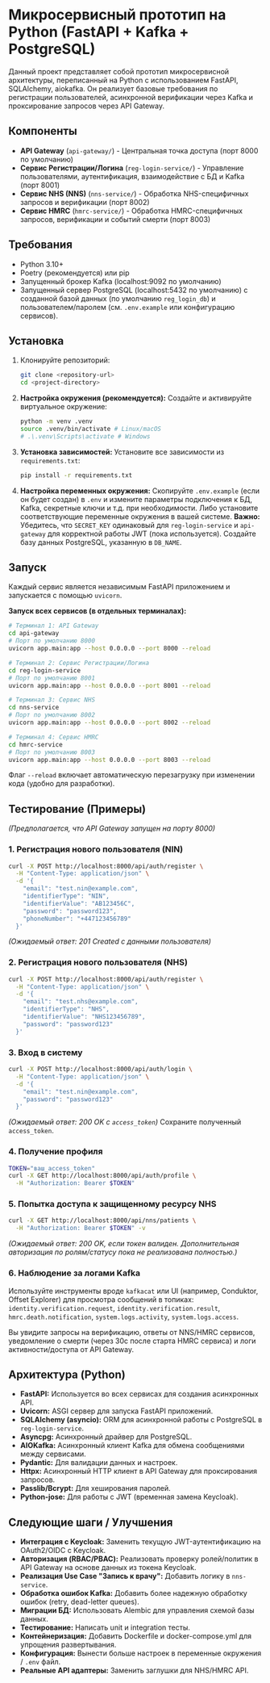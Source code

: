 # Микросервисный прототип на Python (FastAPI + Kafka + PostgreSQL)

Данный проект представляет собой прототип микросервисной архитектуры, переписанный на Python с использованием FastAPI, SQLAlchemy, aiokafka.
Он реализует базовые требования по регистрации пользователей, асинхронной верификации через Kafka и проксирование запросов через API Gateway.

## Компоненты

- **API Gateway** (`api-gateway/`) - Центральная точка доступа (порт 8000 по умолчанию)
- **Сервис Регистрации/Логина** (`reg-login-service/`) - Управление пользователями, аутентификация, взаимодействие с БД и Kafka (порт 8001)
- **Сервис NHS (NNS)** (`nns-service/`) - Обработка NHS-специфичных запросов и верификации (порт 8002)
- **Сервис HMRC** (`hmrc-service/`) - Обработка HMRC-специфичных запросов, верификации и событий смерти (порт 8003)

## Требования

- Python 3.10+
- Poetry (рекомендуется) или pip
- Запущенный брокер Kafka (localhost:9092 по умолчанию)
- Запущенный сервер PostgreSQL (localhost:5432 по умолчанию) с созданной базой данных (по умолчанию `reg_login_db`) и пользователем/паролем (см. `.env.example` или конфигурацию сервисов).

## Установка

1.  Клонируйте репозиторий:
    ```bash
    git clone <repository-url>
    cd <project-directory>
    ```

2.  **Настройка окружения (рекомендуется):**
    Создайте и активируйте виртуальное окружение:
    ```bash
    python -m venv .venv
    source .venv/bin/activate # Linux/macOS
    # .\.venv\Scripts\activate # Windows
    ```

3.  **Установка зависимостей:**
    Установите все зависимости из `requirements.txt`:
    ```bash
    pip install -r requirements.txt
    ```

4.  **Настройка переменных окружения:**
    Скопируйте `.env.example` (если он будет создан) в `.env` и измените параметры подключения к БД, Kafka, секретные ключи и т.д. при необходимости. Либо установите соответствующие переменные окружения в вашей системе.
    **Важно:** Убедитесь, что `SECRET_KEY` одинаковый для `reg-login-service` и `api-gateway` для корректной работы JWT (пока используется). Создайте базу данных PostgreSQL, указанную в `DB_NAME`.

## Запуск

Каждый сервис является независимым FastAPI приложением и запускается с помощью `uvicorn`.

**Запуск всех сервисов (в отдельных терминалах):**

```bash
# Терминал 1: API Gateway
cd api-gateway
# Порт по умолчанию 8000
uvicorn app.main:app --host 0.0.0.0 --port 8000 --reload 

# Терминал 2: Сервис Регистрации/Логина
cd reg-login-service
# Порт по умолчанию 8001
uvicorn app.main:app --host 0.0.0.0 --port 8001 --reload 

# Терминал 3: Сервис NHS
cd nns-service
# Порт по умолчанию 8002
uvicorn app.main:app --host 0.0.0.0 --port 8002 --reload 

# Терминал 4: Сервис HMRC
cd hmrc-service
# Порт по умолчанию 8003
uvicorn app.main:app --host 0.0.0.0 --port 8003 --reload 
```

Флаг `--reload` включает автоматическую перезагрузку при изменении кода (удобно для разработки).

## Тестирование (Примеры)

*(Предполагается, что API Gateway запущен на порту 8000)*

### 1. Регистрация нового пользователя (NIN)

```bash
curl -X POST http://localhost:8000/api/auth/register \
  -H "Content-Type: application/json" \
  -d '{
    "email": "test.nin@example.com",
    "identifierType": "NIN",
    "identifierValue": "AB123456C",
    "password": "password123",
    "phoneNumber": "+447123456789"
  }'
```

*(Ожидаемый ответ: 201 Created с данными пользователя)*

### 2. Регистрация нового пользователя (NHS)

```bash
curl -X POST http://localhost:8000/api/auth/register \
  -H "Content-Type: application/json" \
  -d '{
    "email": "test.nhs@example.com",
    "identifierType": "NHS",
    "identifierValue": "NHS123456789",
    "password": "password123"
  }'
```

### 3. Вход в систему

```bash
curl -X POST http://localhost:8000/api/auth/login \
  -H "Content-Type: application/json" \
  -d '{
    "email": "test.nin@example.com",
    "password": "password123"
  }'
```

*(Ожидаемый ответ: 200 OK с `access_token`)*
Сохраните полученный `access_token`.

### 4. Получение профиля

```bash
TOKEN="ваш_access_token"
curl -X GET http://localhost:8000/api/auth/profile \
  -H "Authorization: Bearer $TOKEN"
```

### 5. Попытка доступа к защищенному ресурсу NHS

```bash
curl -X GET http://localhost:8000/api/nns/patients \
  -H "Authorization: Bearer $TOKEN" -v
```
*(Ожидаемый ответ: 200 OK, если токен валиден. Дополнительная авторизация по ролям/статусу пока не реализована полностью.)*

### 6. Наблюдение за логами Kafka

Используйте инструменты вроде `kafkacat` или UI (например, Conduktor, Offset Explorer) для просмотра сообщений в топиках:
`identity.verification.request`, `identity.verification.result`, `hmrc.death.notification`, `system.logs.activity`, `system.logs.access`.

Вы увидите запросы на верификацию, ответы от NNS/HMRC сервисов, уведомление о смерти (через 30с после старта HMRC сервиса) и логи активности/доступа от API Gateway.

## Архитектура (Python)

- **FastAPI:** Используется во всех сервисах для создания асинхронных API.
- **Uvicorn:** ASGI сервер для запуска FastAPI приложений.
- **SQLAlchemy (asyncio):** ORM для асинхронной работы с PostgreSQL в `reg-login-service`.
- **Asyncpg:** Асинхронный драйвер для PostgreSQL.
- **AIOKafka:** Асинхронный клиент Kafka для обмена сообщениями между сервисами.
- **Pydantic:** Для валидации данных и настроек.
- **Httpx:** Асинхронный HTTP клиент в API Gateway для проксирования запросов.
- **Passlib/Bcrypt:** Для хеширования паролей.
- **Python-jose:** Для работы с JWT (временная замена Keycloak).

## Следующие шаги / Улучшения

- **Интеграция с Keycloak:** Заменить текущую JWT-аутентификацию на OAuth2/OIDC с Keycloak.
- **Авторизация (RBAC/PBAC):** Реализовать проверку ролей/политик в API Gateway на основе данных из токена Keycloak.
- **Реализация Use Case "Запись к врачу":** Добавить логику в `nns-service`.
- **Обработка ошибок Kafka:** Добавить более надежную обработку ошибок (retry, dead-letter queues).
- **Миграции БД:** Использовать Alembic для управления схемой базы данных.
- **Тестирование:** Написать unit и integration тесты.
- **Контейнеризация:** Добавить Dockerfile и docker-compose.yml для упрощения развертывания.
- **Конфигурация:** Вынести больше настроек в переменные окружения / `.env` файл.
- **Реальные API адаптеры:** Заменить заглушки для NHS/HMRC API. 